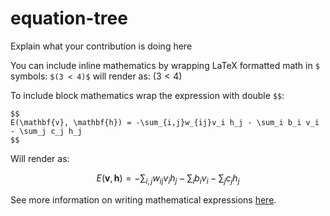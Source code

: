 # equation-tree

Explain what your contribution is doing here

You can include inline mathematics by wrapping LaTeX formatted math in `$` symbols: `$(3 < 4)$` will render as:  $(3 < 4)$

To include block mathematics wrap the expression with double `$$`:

```
$$
E(\mathbf{v}, \mathbf{h}) = -\sum_{i,j}w_{ij}v_i h_j - \sum_i b_i v_i - \sum_j c_j h_j
$$
```

Will render as:

$$
E(\mathbf{v}, \mathbf{h}) = -\sum_{i,j}w_{ij}v_i h_j - \sum_i b_i v_i - \sum_j c_j h_j
$$


See more information on writing mathematical expressions [here](https://docs.github.com/en/get-started/writing-on-github/working-with-advanced-formatting/writing-mathematical-expressions). 


